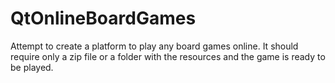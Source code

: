 QtOnlineBoardGames
==================

Attempt to create a platform to play any board games online. It should require only a zip file or a folder with the resources and the game is ready to be played.

